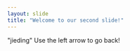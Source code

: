 ```yaml
---
layout: slide
title: "Welcome to our second slide!"
---
```

"jieding"
Use the left arrow to go back!

